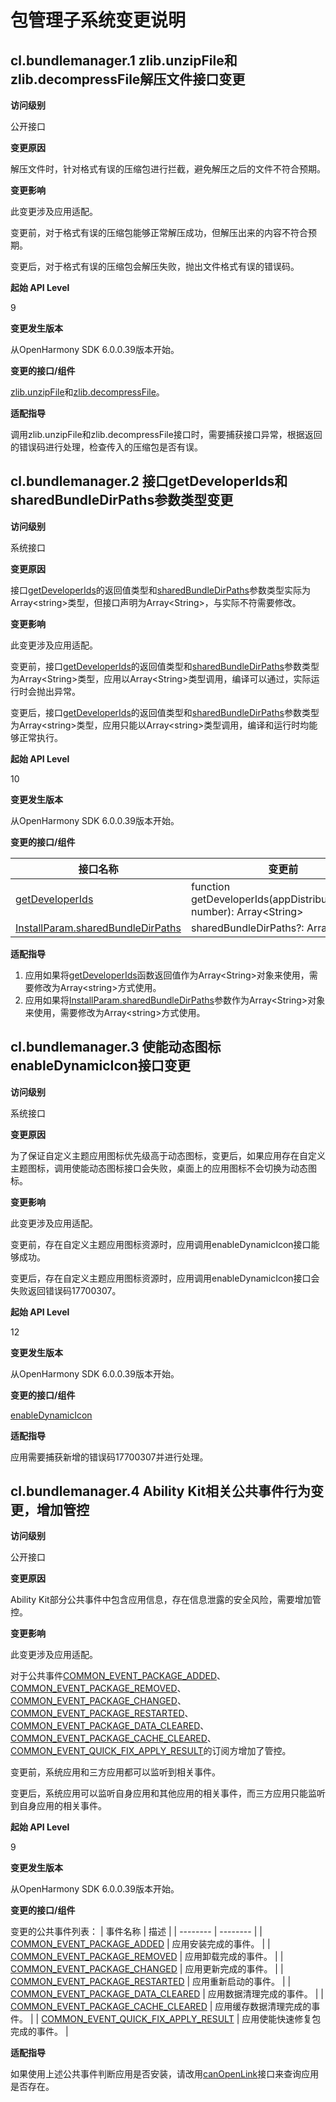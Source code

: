 # 包管理子系统变更说明

## cl.bundlemanager.1 zlib.unzipFile和zlib.decompressFile解压文件接口变更

**访问级别**

公开接口

**变更原因**

解压文件时，针对格式有误的压缩包进行拦截，避免解压之后的文件不符合预期。


**变更影响**

此变更涉及应用适配。

变更前，对于格式有误的压缩包能够正常解压成功，但解压出来的内容不符合预期。

变更后，对于格式有误的压缩包会解压失败，抛出文件格式有误的错误码。

**起始 API Level**

9

**变更发生版本**

从OpenHarmony SDK 6.0.0.39版本开始。

**变更的接口/组件**

[zlib.unzipFile](../../../application-dev/reference/apis-basic-services-kit/js-apis-zlib.md#zlibunzipfiledeprecated)和[zlib.decompressFile](../../../application-dev/reference/apis-basic-services-kit/js-apis-zlib.md#zlibdecompressfile10)。


**适配指导**

调用zlib.unzipFile和zlib.decompressFile接口时，需要捕获接口异常，根据返回的错误码进行处理，检查传入的压缩包是否有误。


## cl.bundlemanager.2 接口getDeveloperIds和sharedBundleDirPaths参数类型变更

**访问级别**

系统接口

**变更原因**

接口[getDeveloperIds](../../../application-dev/reference/apis-ability-kit/js-apis-bundleManager-sys.md#bundlemanagergetdeveloperids12)的返回值类型和[sharedBundleDirPaths](../../../application-dev/reference/apis-ability-kit/js-apis-installer-sys.md#installparam)参数类型实际为Array\<string>类型，但接口声明为Array\<String>，与实际不符需要修改。


**变更影响**

此变更涉及应用适配。

变更前，接口[getDeveloperIds](../../../application-dev/reference/apis-ability-kit/js-apis-bundleManager-sys.md#bundlemanagergetdeveloperids12)的返回值类型和[sharedBundleDirPaths](../../../application-dev/reference/apis-ability-kit/js-apis-installer-sys.md#installparam)参数类型为Array\<String>类型，应用以Array\<String>类型调用，编译可以通过，实际运行时会抛出异常。

变更后，接口[getDeveloperIds](../../../application-dev/reference/apis-ability-kit/js-apis-bundleManager-sys.md#bundlemanagergetdeveloperids12)的返回值类型和[sharedBundleDirPaths](../../../application-dev/reference/apis-ability-kit/js-apis-installer-sys.md#installparam)参数类型为Array\<string>类型，应用只能以Array\<string>类型调用，编译和运行时均能够正常执行。

**起始 API Level**

10

**变更发生版本**

从OpenHarmony SDK 6.0.0.39版本开始。

**变更的接口/组件**

| 接口名称 | 变更前 | 变更后|
| -------- | -------- | ---|
| [getDeveloperIds](../../../application-dev/reference/apis-ability-kit/js-apis-bundleManager-sys.md#bundlemanagergetdeveloperids12) | function getDeveloperIds(appDistributionType?: number): Array\<String> | function getDeveloperIds(appDistributionType?: number): Array\<string> |
| [InstallParam.sharedBundleDirPaths](../../../application-dev/reference/apis-ability-kit/js-apis-installer-sys.md#installparam) | sharedBundleDirPaths?: Array\<String> | sharedBundleDirPaths?: Array\<string> |


**适配指导**

1. 应用如果将[getDeveloperIds](../../../application-dev/reference/apis-ability-kit/js-apis-bundleManager-sys.md#bundlemanagergetdeveloperids12)函数返回值作为Array\<String>对象来使用，需要修改为Array\<string>方式使用。
2. 应用如果将[InstallParam.sharedBundleDirPaths](../../../application-dev/reference/apis-ability-kit/js-apis-installer-sys.md#installparam)参数作为Array\<String>对象来使用，需要修改为Array\<string>方式使用。


## cl.bundlemanager.3 使能动态图标enableDynamicIcon接口变更

**访问级别**

系统接口

**变更原因**

为了保证自定义主题应用图标优先级高于动态图标，变更后，如果应用存在自定义主题图标，调用使能动态图标接口会失败，桌面上的应用图标不会切换为动态图标。


**变更影响**

此变更涉及应用适配。

变更前，存在自定义主题应用图标资源时，应用调用enableDynamicIcon接口能够成功。

变更后，存在自定义主题应用图标资源时，应用调用enableDynamicIcon接口会失败返回错误码17700307。


**起始 API Level**

12

**变更发生版本**

从OpenHarmony SDK 6.0.0.39版本开始。

**变更的接口/组件**

[enableDynamicIcon](../../../application-dev/reference/apis-ability-kit/js-apis-bundleManager-sys.md#bundlemanagerenabledynamicicon12)


**适配指导**

应用需要捕获新增的错误码17700307并进行处理。


## cl.bundlemanager.4 Ability Kit相关公共事件行为变更，增加管控

**访问级别**

公开接口

**变更原因**

Ability Kit部分公共事件中包含应用信息，存在信息泄露的安全风险，需要增加管控。

**变更影响**

此变更涉及应用适配。

对于公共事件[COMMON_EVENT_PACKAGE_ADDED](../../../application-dev/reference/apis-basic-services-kit/common_event/commonEventManager-definitions.md#common_event_package_added)、[COMMON_EVENT_PACKAGE_REMOVED](../../../application-dev/reference/apis-basic-services-kit/common_event/commonEventManager-definitions.md#common_event_package_removed)、[COMMON_EVENT_PACKAGE_CHANGED](../../../application-dev/reference/apis-basic-services-kit/common_event/commonEventManager-definitions.md#common_event_package_changed)、[COMMON_EVENT_PACKAGE_RESTARTED](../../../application-dev/reference/apis-basic-services-kit/common_event/commonEventManager-definitions.md#common_event_package_restarted)、[COMMON_EVENT_PACKAGE_DATA_CLEARED](../../../application-dev/reference/apis-basic-services-kit/common_event/commonEventManager-definitions.md#common_event_package_data_cleared)、[COMMON_EVENT_PACKAGE_CACHE_CLEARED](../../../application-dev/reference/apis-basic-services-kit/common_event/commonEventManager-definitions.md#common_event_package_cache_cleared)、[COMMON_EVENT_QUICK_FIX_APPLY_RESULT](../../../application-dev/reference/apis-basic-services-kit/common_event/commonEventManager-definitions.md#common_event_quick_fix_apply_result)的订阅方增加了管控。

变更前，系统应用和三方应用都可以监听到相关事件。

变更后，系统应用可以监听自身应用和其他应用的相关事件，而三方应用只能监听到自身应用的相关事件。

**起始 API Level**

9

**变更发生版本**

从OpenHarmony SDK 6.0.0.39版本开始。

**变更的接口/组件**

变更的公共事件列表：
| 事件名称 | 描述 |
| -------- | -------- |
| [COMMON_EVENT_PACKAGE_ADDED](../../../application-dev/reference/apis-basic-services-kit/common_event/commonEventManager-definitions.md#common_event_package_added) | 应用安装完成的事件。 |
| [COMMON_EVENT_PACKAGE_REMOVED](../../../application-dev/reference/apis-basic-services-kit/common_event/commonEventManager-definitions.md#common_event_package_removed) | 应用卸载完成的事件。 |
| [COMMON_EVENT_PACKAGE_CHANGED](../../../application-dev/reference/apis-basic-services-kit/common_event/commonEventManager-definitions.md#common_event_package_changed) | 应用更新完成的事件。 |
| [COMMON_EVENT_PACKAGE_RESTARTED](../../../application-dev/reference/apis-basic-services-kit/common_event/commonEventManager-definitions.md#common_event_package_restarted) | 应用重新启动的事件。 |
| [COMMON_EVENT_PACKAGE_DATA_CLEARED](../../../application-dev/reference/apis-basic-services-kit/common_event/commonEventManager-definitions.md#common_event_package_data_cleared) | 应用数据清理完成的事件。 |
| [COMMON_EVENT_PACKAGE_CACHE_CLEARED](../../../application-dev/reference/apis-basic-services-kit/common_event/commonEventManager-definitions.md#common_event_package_cache_cleared) | 应用缓存数据清理完成的事件。 |
| [COMMON_EVENT_QUICK_FIX_APPLY_RESULT](../../../application-dev/reference/apis-basic-services-kit/common_event/commonEventManager-definitions.md#common_event_quick_fix_apply_result) | 应用使能快速修复包完成的事件。 |


**适配指导**

如果使用上述公共事件判断应用是否安装，请改用[canOpenLink](../../../application-dev/reference/apis-ability-kit/js-apis-bundleManager.md#bundlemanagercanopenlink12)接口来查询应用是否存在。
